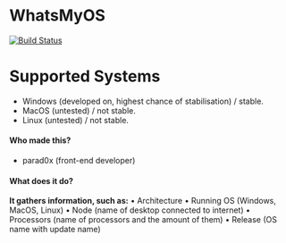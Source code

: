 # WhatsMyOS
[![Build Status](https://travis-ci.org/joemccann/dillinger.svg?branch=master)](https://travis-ci.org/joemccann/dillinger)

# Supported Systems
* Windows (developed on, highest chance of stabilisation) / stable.
* MacOS (untested) / not stable.
* Linux (untested) / not stable.

#### Who made this?
* parad0x (front-end developer)

#### What does it do?
__It gathers information, such as:__
• Architecture
• Running OS (Windows, MacOS, Linux)
• Node (name of desktop connected to internet)
• Processors (name of processors and the amount of them)
• Release (OS name with update name)
